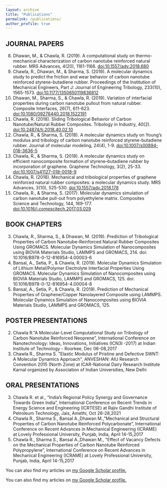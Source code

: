 ```yaml
---
layout: archive
title: "Publications"
permalink: /publications/
author_profile: true
---
```

## JOURNAL PAPERS

8. Dhawan, M., & Chawla, R. (2019). A computational study on thermo-mechanical characterization of carbon nanotube reinforced natural rubber. MRS Advances, 4(20), 1161-1166. [doi:10.1557/adv.2018.680](https://www.cambridge.org/core/journals/mrs-advances/article/abs/computational-study-on-thermomechanical-characterization-of-carbon-nanotube-reinforced-natural-rubber/906B1D98624349A3AB72667479700800)
7. Chawla, R., Dhawan, M., & Sharma, S. (2019). A molecular dynamics study to predict the friction and wear behavior of carbon nanotube reinforced styrene-butadiene rubber. Proceedings of the Institution of Mechanical Engineers, Part J: Journal of Engineering Tribology, 233(10), 1565-1573. [doi:10.1177/1350650119836812](https://journals.sagepub.com/doi/10.1177/1350650119836812)
6. Dhawan, M., Sharma, S., & Chawla, R. (2019). Variation of interfacial properties during carbon nanotube pullout from natural rubber. Composite Interfaces, 26(7), 611-623. [doi:10.1080/09276440.2018.1522191](https://www.tandfonline.com/doi/abs/10.1080/09276440.2018.1522191?journalCode=tcoi20)
5. Chawla, R. (2018). Sliding Tribological Behavior of Carbon Nanotube/Natural Rubber Composites. Tribology in Industry, 40(2). [doi:10.24874/ti.2018.40.02.10](http://tribology.rs/journals/2018/2018-2/2018-2-10.html)
4. Chawla, R., & Sharma, S. (2018). A molecular dynamics study on Young’s modulus and tribology of carbon nanotube reinforced styrene-butadiene rubber. Journal of molecular modeling, 24(4), 1-9. [doi:10.1007/s00894-018-3636-5](https://link.springer.com/article/10.1007/s00894-018-3636-5)
3. Chawla, R., & Sharma, S. (2018). A molecular dynamics study on efficient nanocomposite formation of styrene–butadiene rubber by incorporation of graphene. Graphene Technology, 3(2), 25-33. [doi:10.1007/s41127-018-0018-9](https://link.springer.com/article/10.1007/s41127-018-0018-9)
2. Chawla, R. (2018). Mechanical and tribological properties of graphene reinforced natural rubber composites: a molecular dynamics study. MRS Advances, 3(10), 525-530. [doi:10.1557/adv.2018.178](https://link.springer.com/article/10.1007/s41127-018-0018-9)
1. Chawla, R., & Sharma, S. (2017). Molecular dynamics simulation of carbon nanotube pull-out from polyethylene matrix. Composites Science and Technology, 144, 169-177. [doi:10.1016/j.compscitech.2017.03.029](https://www.sciencedirect.com/science/article/abs/pii/S0266353816313392)

                                                                        

## BOOK CHAPTERS

3. Chawla, R., Sharma, S., & Dhawan, M. (2019). Prediction of Tribological Properties of Carbon Nanotube-Reinforced Natural Rubber Composites Using GROMACS. Molecular Dynamics Simulation of Nanocomposites using BIOVIA Materials Studio, LAMMPS and GROMACS, 214. doi: 10.1016/B978-0-12-816954-4.00003-6
2. Bansal, A., Setia, P., & Chawla, R. (2019). Molecular Dynamics Simulation of Lithium Metal/Polymer Electrolyte Interfacial Properties Using GROMACS. Molecular Dynamics Simulation of Nanocomposites using BIOVIA Materials Studio, LAMMPS and GROMACS, 125. doi: 10.1016/B978-0-12-816954-4.00004-8
1. Bansal, A., Setia, P., & Chawla, R. (2019). Prediction of Mechanical Properties of Graphene/Copper Nanolayered Composite using LAMMPS. Molecular Dynamics Simulation of Nanocomposites using BIOVIA Materials Studio, LAMMPS and GROMACS, 125.

## POSTER PRESENTATIONS

2. Chawla R."A Molecular-Level Computational Study on Tribology of Carbon Nanotube Reinforced Neoprene”, International Conference on Nanotechnology: Ideas, Innovations, Initiatives (ICN3I -2017) at Indian Institute of Technology - Roorkee, Dec 06-08,2017
1. Chawla R., Sharma S. "Elastic Modulus of Pristine and Defective SWNT: A Molecular Dynamics Approach", ANVESHAN: AIU Research Convention 2015 (North Zone) at ICAR-National Dairy Research Institute Karnal organized by Association of Indian Universities, New Delhi

## ORAL PRESENTATIONS

3. Chawla R. et al., “India’s Regional Policy Synergy and Governance Towards Green India”, International Conference on Recent Trends in Energy Science and Engineering (ICRTESE) at Rajiv Gandhi Institute of Petroleum Technology, Jais, Amethi, Oct 26-28,2021
2. Chawla R., Sharma S., Bansal A.,Dhawan M.,"Mechanical and Structural Properties of Carbon Nanotube Reinforced Polycarbonate”, International Conference on Recent Advances in Mechanical Engineering (ICRAME) at Lovely Professional University, Punjab, India, April 14-15,2017
1. Chawla R., Sharma S., Bansal A.,Dhawan M., "Effect of Vacancy Defects on the Mechanical Properties of Carbon Nanotube Reinforced Polypropylene”, International Conference on Recent Advances in Mechanical Engineering (ICRAME) at Lovely Professional University, Punjab, India, April 14-15,2017




  You can also find my articles on <u><a href="{{OBlaIGYAAAAJ&hl=en}}">my Google Scholar profile</a>.</u>
  

  You can also find my articles on <u><a href="{{author.googlescholar}}">my Google Scholar profile</a>.</u>



